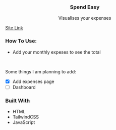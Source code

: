 <h3 align="center">Spend Easy</h3>

  <p align="center">
 Visualises your expenses
    <br />
  </p>
</div>

<a href="https://yusuf-4hmed.github.io/expense-tracker/" target="_blank">Site Link</a>

### How To Use:

- Add your monthly expeses to see the total
<br>

Some things I am planning to add:
- [x] Add expenses page
- [ ] Dashboard

### Built With

* HTML
* TailwindCSS
* JavaScript
